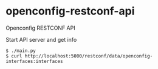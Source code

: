 # openconfig-restconf-api
Openconfig RESTCONF API

Start API server and get info
```shell
$ ./main.py
$ curl http://localhost:5000/restconf/data/openconfig-interfaces:interfaces
```

